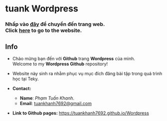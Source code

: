 <picture>
  <source media="(prefers-color-scheme: dark)" srcset="https://github.com/tuankhanh7692/Wordpress/blob/52c74768409388427322738a6fcf9f8314c9cb1e/source/images/WPLogo-dark.png">
  <source media="(prefers-color-scheme: light)" srcset="https://github.com/tuankhanh7692/Wordpress/blob/52c74768409388427322738a6fcf9f8314c9cb1e/source/images/WPLogo-light.png">
   <img>
</picture>

# tuank Wordpress

### Nhấp vào [đây][vi-website] để chuyển đến trang web.<br>Click [here][en-website] to go to the website.

## Info
- Chào mừng bạn đến với **Github** trang **Wordpress** của mình. <br>
Welcome to my **Wordpress Github** repository!

- Website này sinh ra nhằm phục vụ mục đích đăng bài tập trong quá trình học tại Teky.

- **Contact:**
   - **Name**: _Phạm Tuấn Khanh_.
   - **Email**: [tuankhanh7692@gmail.com](mailto:tuankhanh7692@gmail.com)
- **Link to Github pages:** <https://tuankhanh7692.github.io/Wordpress>


[website]: https://tuankhanh7692.github.io/Wordpress
[vi-website]: [website] "Mở website"
[en-website]: [website] "Go to website"
